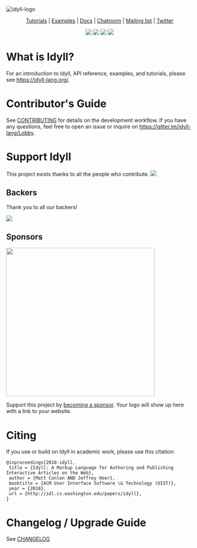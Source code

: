 ![idyll-logo](https://user-images.githubusercontent.com/1074773/30891039-807308e2-a2e5-11e7-827e-bce391ad9b1b.png)

<p align="center">
 <a href="https://idyll-lang.org/tutorials">Tutorials</a> |  <a href="https://idyll-lang.org/gallery">Examples</a> | <a href="https://idyll-lang.org/docs">Docs</a> | <a href="https://gitter.im/idyll-lang/Lobby">Chatroom</a> | <a href="https://groups.google.com/forum/#!forum/idyll-lang">Mailing list</a> | <a href="https://twitter.com/idyll_lang">Twitter</a>
</p>

<p align="center">
 <a href="https://travis-ci.org/idyll-lang/idyll"><img src="https://travis-ci.org/idyll-lang/idyll.svg?branch=master" /></a>
 <a href="https://ci.appveyor.com/project/mathisonian/idyll"><img src="https://ci.appveyor.com/api/projects/status/6e89g4xdbq5twr1o/branch/master?svg=true" /></a>
 <a href="#backers"><img src="https://opencollective.com/idyll/backers/badge.svg" /></a>
 <a href="#sponsors"><img src="https://opencollective.com/idyll/sponsors/badge.svg" /></a>
</p>

# What is Idyll?

For an introduction to Idyll, API reference, examples, and tutorials, please see https://idyll-lang.org/.

# Contributor's Guide

See [CONTRIBUTING](./CONTRIBUTING.md) for details on the development workflow. If you have any questions, feel free to open an issue or inquire on https://gitter.im/idyll-lang/Lobby.

# Support Idyll

This project exists thanks to all the people who contribute.
<a href="https://github.com/idyll-lang/idyll/graphs/contributors"><img src="https://opencollective.com/idyll/contributors.svg?width=890" /></a>

## Backers

Thank you to all our backers!

<a href="https://opencollective.com/idyll#backers" target="_blank"><img src="https://opencollective.com/idyll/backers.svg?width=890"></a>

## Sponsors

<img width="400px" src="https://idyll-lang.org/static/images/sponsors.png" />

Support this project by [becoming a sponsor](https://opencollective.com/idyll). Your logo will show up here with a link to your website.

# Citing

If you use or build on Idyll in academic work, please use this citation:

```
@inproceedings{2018-idyll,
 title = {Idyll: A Markup Language for Authoring and Publishing Interactive Articles on the Web},
 author = {Matt Conlen AND Jeffrey Heer},
 booktitle = {ACM User Interface Software \& Technology (UIST)},
 year = {2018},
 url = {http://idl.cs.washington.edu/papers/idyll},
}
```

# Changelog / Upgrade Guide

See [CHANGELOG](./CHANGELOG.md)
